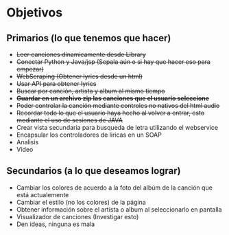 Objetivos
=========

Primarios (lo que tenemos que hacer)
-------------------------------------

- ~~Leer canciones dinamicamente desde Library~~
- ~~Conectar Python y Java/jsp (Sepala aún o si hay que hacer eso para empezar)~~
- ~~WebScraping (Obtener lyrics desde un html)~~
- ~~Usar API para obtener lyrics~~
- ~~Buscar por canción, artista y album al mismo tiempo~~
- ~~**Guardar en un archivo zip las canciones que el usuario seleccione**~~
- ~~Poder controlar la canción mediante controles no nativos del html audio~~
- ~~Recordar todo lo que el usuario haya hecho al volver a entrar, esto mediante el uso de sesiones de JAVA~~
- Crear vista secundaria para busqueda de letra utilizando el webservice
- Encapsular los controladores de liricas en un SOAP
- Analisis
- Video

Secundarios (a lo que deseamos lograr)
--------------------------------------

- Cambiar los colores de acuerdo a la foto del albúm de la canción que está actualemente
- Cambiar el estilo (no los colores) de la página
- Obtener información sobre el artista o album al seleccionarlo en pantalla
- Visualizador de canciones (Investigar esto)
- Den ideas, ninguna es mala
